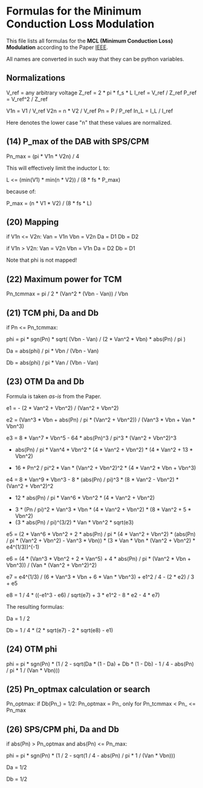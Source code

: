 Formulas for the Minimum Conduction Loss Modulation
===================================================

This file lists all formulas for the **MCL (Minimum Conduction Loss) Modulation** according to the Paper [IEEE][1].

All names are converted in such way that they can be python variables.

[1]: https://ieeexplore.ieee.org/document/5776689 (
F. Krismer and J. W. Kolar, "Closed Form Solution for Minimum Conduction Loss Modulation of DAB Converters,"
in IEEE Transactions on Power Electronics, vol. 27, no. 1, pp. 174-188, Jan. 2012, doi: 10.1109/TPEL.2011.2157976.
)

## Normalizations

V_ref = any arbitrary voltage
Z_ref = 2 * pi * f_s * L
I_ref = V_ref / Z_ref
P_ref = V_ref^2 / Z_ref

V1n = V1 / V_ref
V2n = n * V2 / V_ref
Pn = P / P_ref
In_L = I_L / I_ref

Here denotes the lower case "n" that these values are normalized.

## (14) P_max of the DAB with SPS/CPM

Pn_max = (pi * V1n * V2n) / 4

This will effectively limit the inductor L to:

L <= (min(V1) * min(n * V2)) / (8 * fs * P_max)

because of:

P_max = (n * V1 * V2) / (8 * fs * L)

## (20) Mapping

if V1n <= V2n:
    Van = V1n
    Vbn = V2n
    Da = D1
    Db = D2

if V1n > V2n:
    Van = V2n
    Vbn = V1n
    Da = D2
    Db = D1

Note that phi is not mapped!

## (22) Maximum power for TCM

Pn_tcmmax = pi / 2 * (Van^2 * (Vbn - Van)) / Vbn

## (21) TCM phi, Da and Db

if Pn <= Pn_tcmmax:

phi = pi * sgn(Pn) * sqrt( (Vbn - Van) / (2 * Van^2 * Vbn) * abs(Pn) / pi )

Da = abs(phi) / pi * Vbn / (Vbn - Van)

Db = abs(phi) / pi * Van / (Vbn - Van)

## (23) OTM Da and Db

Formula is taken *as-is* from the Paper.

e1 = - (2 * Van^2 + Vbn^2) / (Van^2 + Vbn^2)

e2 = (Van^3 * Vbn + abs(Pn) / pi * (Van^2 + Vbn^2)) / (Van^3 * Vbn + Van * Vbn^3)

e3 = 8 * Van^7 * Vbn^5 - 64 * abs(Pn)^3 / pi^3 * (Van^2 + Vbn^2)^3 
- abs(Pn) / pi * Van^4 * Vbn^2 * (4 * Van^2 + Vbn^2) * (4 * Van^2 + 13 * Vbn^2)
+ 16 * Pn^2 / pi^2 * Van * (Van^2 + Vbn^2)^2 * (4 * Van^2 * Vbn + Vbn^3)

e4 = 8 * Van^9 * Vbn^3 - 8 * (abs(Pn) / pi)^3 * (8 * Van^2 - Vbn^2) * (Van^2 + Vbn^2)^2
- 12 * abs(Pn) / pi * Van^6 * Vbn^2 * (4 * Van^2 + Vbn^2)
+ 3 * (Pn / pi)^2 * Van^3 * Vbn * (4 * Van^2 + Vbn^2) * (8 * Van^2 + 5 * Vbn^2)
+ (3 * abs(Pn) / pi)^(3/2) * Van * Vbn^2 * sqrt(e3)

e5 = (2 * Van^6 * Vbn^2 + 2 * abs(Pn) / pi * (4 * Van^2 + Vbn^2) * (abs(Pn) / pi * (Van^2 + Vbn^2) - Van^3 * Vbn)) *
(3 * Van * Vbn * (Van^2 + Vbn^2) * e4^(1/3))^(-1)

e6 = (4 * (Van^3 * Vbn^2 + 2 * Van^5) + 4 * abs(Pn) / pi * (Van^2 * Vbn + Vbn^3)) / (Van * (Van^2 + Vbn^2)^2)

e7 = e4^(1/3) / (6 * Van^3 * Vbn + 6 * Van * Vbn^3) + e1^2 / 4 - (2 * e2) / 3 + e5

e8 = 1 / 4 * ((-e1^3 - e6) / sqrt(e7) + 3 * e1^2 - 8 * e2 - 4 * e7)

The resulting formulas:

Da = 1 / 2

Db = 1 / 4 * (2 * sqrt(e7) - 2 * sqrt(e8) - e1)

## (24) OTM phi

phi = pi * sgn(Pn) * (1 / 2 - sqrt(Da * (1 - Da) + Db * (1 - Db) - 1 / 4 - abs(Pn) / pi * 1 / (Van * Vbn)))

## (25) Pn_optmax calculation or search

Pn_optmax:
if Db(Pn_) = 1/2: 
    Pn_optmax = Pn_
only for Pn_tcmmax < Pn_ <= Pn_max

## (26) SPS/CPM phi, Da and Db

if abs(Pn) > Pn_optmax and abs(Pn) <= Pn_max:

phi = pi * sgn(Pn) * (1 / 2 - sqrt(1 / 4 - abs(Pn) / pi * 1 / (Van * Vbn)))

Da = 1/2

Db = 1/2
